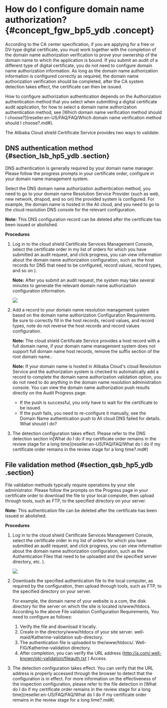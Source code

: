 # How do I configure domain name authorization? {#concept_fgw_bp5_ydb .concept}

According to the CA center specification, if you are applying for a free or DV-type digital certificate, you must work together with the completion of the domain name authorization verification to prove your ownership of the domain name to which the application is bound. If you submit an audit of a different type of digital certificate, you do not need to configure domain name authorization information. As long as the domain name authorization information is configured correctly as required, the domain name authorization verification should be completed, after the CA system detection takes effect, the certificate can then be issued.

How to configure authorization authentication depends on the Authorization authentication method that you select when submitting a digital certificate audit application, for how to select a domain name authorization authentication method, see [Which domain name verification method should I choose?](reseller.en-US/FAQ/FAQ/Which domain name verification method should I choose?.md#).

The Alibaba Cloud shield Certificate Service provides two ways to validate:

## DNS authentication method {#section_lsb_hp5_ydb .section}

DNS authentication is generally required by your domain name manager. Please follow the progress prompts in your certificate order, configure in your domain name management system.

Select the DNS domain name authorization authentication method, you need to go to your domain name Resolution Service Provider \(such as web, new network, dnspod, and so on\) the provided system is configured. For example, the domain name is hosted in the Ali cloud, and you need to go to the cloud resolution DNS console for the relevant configuration.

**Note:** This DNS configuration record can be deleted after the certificate has been issued or abolished.

**Procedures** 

1.  Log in to the cloud shield Certificate Services Management Console, select the certificate order in my list of orders for which you have submitted an audit request, and click progress, you can view information about the domain name authorization configuration, such as the host records for DNS that need to be configured, record values, record types, and so on \).

    **Note:** After you submit an audit request, the system may take several minutes to generate the relevant domain name authorization configuration information.

    ![](images/4235_en-US.png)

2.  Add a record to your domain name resolution management system based on the domain name authorization Configuration Requirements. Be sure to correctly fill in the host records, record values, and record types, note do not reverse the host records and record values configuration.

    **Note:** The cloud shield Certificate Service provides a host record with a full domain name, if your domain name management system does not support full domain name host records, remove the suffix section of the root domain name..

    **Note:** If your domain name is hosted in Alibaba Cloud's cloud Resolution Service and the authorization system is checked to automatically add a record to complete the domain name authorization validation option, you do not need to do anything in the domain name resolution administration console. You can view the domain name authorization push results directly on the Audit Progress page:

    -   If the push is successful, you only have to wait for the certificate to be issued.
    -   If the push fails, you need to re-configure it manually, see the Domain Name authentication push to Ali cloud DNS failed for details. What should I do?
3.  The detection configuration takes effect. Please refer to the DNS detection section in[What do I do if my certificate order remains in the review stage for a long time](reseller.en-US/FAQ/FAQ/What do I do if my certificate order remains in the review stage for a long time?.md#)

## File validation method {#section_qsb_hp5_ydb .section}

File validation methods typically require operations by your site administrator. Please follow the prompts on the Progress page in your certificate order to download the file to your local computer, then upload through tools, such as FTP, to the specified directory on your server.

**Note:** This authentication file can be deleted after the certificate has been issued or abolished.

**Procedures** 

1.  Log in to the cloud shield Certificate Services Management Console, select the certificate order in my list of orders for which you have submitted an audit request, and click progress, you can view information about the domain name authorization configuration, such as the Authentication Files that need to be uploaded and the specified server directory, etc. \).

    ![](images/4236_en-US.png)

2.  Downloads the specified authentication file to the local computer, as required by the configuration, then upload through tools, such as FTP, to the specified directory on your server.

    For example, the domain name of your website is a.com, the disk directory for the server on which the site is located is/www/htdocs. According to the above File validation Configuration Requirements, You need to configure as follows:

    1.  Verify the file and download it locally.
    2.  Create in the directory/www/htdocs of your site server. well-maid/Katherine-validation sub-directory.
    3.  The authentication file is uploaded to the/www/htdocs/. Well-FIG/Katherine-validation directory.
    4.  After completion, you can verify the URL address \(http://a.com/.well-known/pki-validation/fileauth.txt \) Access.
3.  The detection configuration takes effect. You can verify that the URL address is properly accessed through the browser to detect that the configuration is in effect. For more information on the effectiveness of the inspection configuration, please refer to the file detection in [What do I do if my certificate order remains in the review stage for a long time](reseller.en-US/FAQ/FAQ/What do I do if my certificate order remains in the review stage for a long time?.md#).

